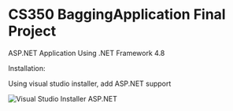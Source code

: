 # CS350 BaggingApplication Final Project

ASP.NET Application
Using .NET Framework 4.8

Installation:

Using visual studio installer, add ASP.NET support

![Visual Studio Installer ASP.NET](https://cdn.discordapp.com/attachments/905269233968087121/905269337521270834/Screenshot_2021-11-02_213534.png)
